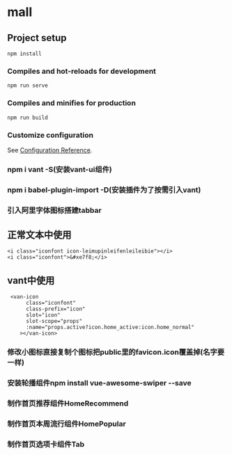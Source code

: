 # mall

## Project setup
```
npm install
```

### Compiles and hot-reloads for development
```
npm run serve
```

### Compiles and minifies for production
```
npm run build
```

### Customize configuration
See [Configuration Reference](https://cli.vuejs.org/config/).

### npm i vant -S(安装vant-ui组件)
### npm i babel-plugin-import -D(安装插件为了按需引入vant)

### 引入阿里字体图标搭建tabbar
## 正常文本中使用
    <i class="iconfont icon-leimupinleifenleileibie"></i>
    <i class="iconfont">&#xe7f8;</i>
## vant中使用
     <van-icon
          class="iconfont"
          class-prefix="icon"
          slot="icon"
          slot-scope="props"
          :name="props.active?icon.home_active:icon.home_normal"
        ></van-icon>
        
### 修改小图标直接复制个图标把public里的favicon.icon覆盖掉(名字要一样)

### 安装轮播组件npm install vue-awesome-swiper --save

### 制作首页推荐组件HomeRecommend

### 制作首页本周流行组件HomePopular

### 制作首页选项卡组件Tab
